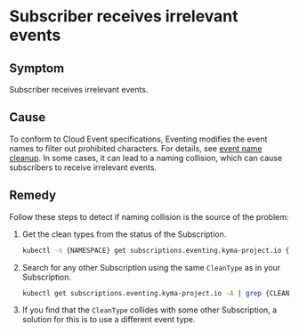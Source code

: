 # Subscriber receives irrelevant events

## Symptom

Subscriber receives irrelevant events. 

## Cause

To conform to Cloud Event specifications, Eventing modifies the event names to filter out prohibited characters. For details, see [event name cleanup](../evnt-event-names.md#event-name-cleanup).
In some cases, it can lead to a naming collision, which can cause subscribers to receive irrelevant events.

## Remedy

Follow these steps to detect if naming collision is the source of the problem:

1. Get the clean types from the status of the Subscription.
 
    ```bash
    kubectl -n {NAMESPACE} get subscriptions.eventing.kyma-project.io {NAME} -o jsonpath='{.status.types}'
    ```

2. Search for any other Subscription using the same `CleanType` as in your Subscription.
    
    ```bash
    kubectl get subscriptions.eventing.kyma-project.io -A | grep {CLEAN_TYPE}
    ```
    
3. If you find that the `CleanType` collides with some other Subscription, a solution for this is to use a different event type. 

